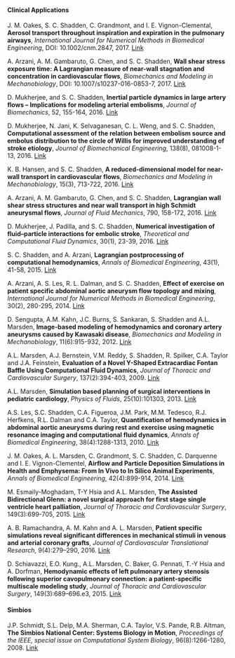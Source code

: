 #### Clinical Applications

J. M. Oakes, S. C. Shadden, C. Grandmont, and I. E. Vignon-Clemental, **Aerosol transport throughout inspiration and expiration in the pulmonary airways**, _International Journal for Numerical Methods in Biomedical Engineering_, DOI: 10.1002/cnm.2847, 2017. [Link](              http://onlinelibrary.wiley.com/doi/10.1002/cnm.2847/full)

A. Arzani, A. M. Gambaruto, G. Chen, and S. C. Shadden, **Wall shear stress exposure time: A Lagrangian measure of near-wall stagnation and concentration in cardiovascular flows**, _Biomechanics and Modeling in Mechanobiology_, DOI: 10.1007/s10237-016-0853-7, 2017. [Link](https://link.springer.com/article/10.1007/s10237-016-0853-7)

D. Mukherjee, and S. C. Shadden, **Inertial particle dynamics in large artery flows – Implications for modeling arterial embolisms**, _Journal of Biomechanics_, 52, 155-164, 2016. [Link](http://www.sciencedirect.com/science/article/pii/S0021929016313215)

D. Mukherjee, N. Jani, K. Selvaganesan, C. L. Weng, and S. C. Shadden, **Computational assessment of the relation between embolism source and embolus distribution to the circle of Willis for improved understanding of stroke etiology**, _Journal of Biomechanical Engineering_, 138(8), 081008-1-13, 2016. [Link](http://biomechanical.asmedigitalcollection.asme.org/article.aspx?articleID=2531719)

K. B. Hansen, and S. C. Shadden, **A reduced-dimensional model for near-wall transport in cardiovascular flows**, _Biomechanics and Modeling in Mechanobiology_, 15(3), 713-722, 2016. [Link](https://link.springer.com/article/10.1007/s10237-015-0719-4)

A. Arzani, A. M. Gambaruto, G. Chen, and S. C. Shadden, **Lagrangian wall shear stress structures and near wall transport in high Schmidt aneurysmal flows**, _Journal of Fluid Mechanics_, 790, 158-172, 2016. [Link](https://www.cambridge.org/core/journals/journal-of-fluid-mechanics/article/lagrangian-wall-shear-stress-structures-and-nearwall-transport-in-highschmidtnumber-aneurysmal-flows/0826EE0545D5E1FC47A3BBB5637E0C0B)

D. Mukherjee, J. Padilla, and S. C. Shadden, **Numerical investigation of fluid–particle interactions for embolic stroke**, _Theoretical and Computational Fluid Dynamics_, 30(1), 23-39, 2016. [Link](https://link.springer.com/article/10.1007/s00162-015-0359-4)

S. C. Shadden, and A. Arzani, **Lagrangian postprocessing of computational hemodynamics**, _Annals of Biomedical Engineering_, 43(1), 41-58, 2015. [Link](https://link.springer.com/article/10.1007%2Fs10439-014-1070-0)

A. Arzani, A. S. Les, R. L. Dalman, and S. C. Shadden, **Effect of exercise on patient specific abdominal aortic aneurysm flow topology and mixing**, _International Journal for Numerical Methods in Biomedical Engineering_, 30(2), 280-295, 2014. [Link](http://onlinelibrary.wiley.com/doi/10.1002/cnm.2601/abstract)

D. Sengupta, A.M. Kahn, J.C. Burns, S. Sankaran, S. Shadden and A.L. Marsden, **Image-based modeling of hemodynamics and coronary artery aneurysms caused by Kawasaki disease**, _Biomechanics and Modeling in Mechanobiology_, 11(6):915-932, 2012. [Link](http://link.springer.com/article/10.1007/s10237-011-0361-8#page-1)

A.L. Marsden, A.J. Bernstein, V.M. Reddy, S. Shadden, R. Spilker, C.A. Taylor and J.A. Feinstein, **Evaluation of a Novel Y-Shaped Extracardiac Fontan Baffle Using Computational Fluid Dynamics**, _Journal of Thoracic and Cardiovascular Surgery_, 137(2):394-403, 2009. [Link](http://www.sciencedirect.com/science/article/pii/S0022522308016681)

A.L. Marsden, **Simulation based planning of surgical interventions in pediatric cardiology**, _Physics of Fluids_, 25(10):101303, 2013. [Link](http://scitation.aip.org/content/aip/journal/pof2/25/10/10.1063/1.4825031)

A.S. Les, S.C. Shadden, C.A. Figueroa, J.M. Park, M.M. Tedesco, R.J. Herfkens, R.L. Dalman and C.A. Taylor, **Quantification of hemodynamics in abdominal aortic aneurysms during rest and exercise using magnetic resonance imaging and computational fluid dynamics**, _Annals of Biomedical Engineering_, 38(4):1288-1313, 2010. [Link](http://link.springer.com/article/10.1007/s10439-010-9949-x#page-1)

J. M. Oakes, A. L. Marsden, C. Grandmont, S. C. Shadden, C. Darquenne and I. E. Vignon-Clementel, **Airflow and Particle Deposition Simulations in Health and Emphysema: From In Vivo to In Silico Animal Experiments**, _Annals of Biomedical Engineering_, 42(4):899-914, 2014. [Link](http://link.springer.com/article/10.1007/s10439-013-0954-8#page-1)

M. Esmaily-Moghadam, T-Y Hsia and A.L. Marsden, **The Assisted Bidirectional Glenn: a novel surgical approach for first stage single ventricle heart palliation**, _Journal of Thoracic and Cardiovascular Surgery_, 149(3):699-705, 2015. [Link](http://www.sciencedirect.com/science/article/pii/S0022522314015402)

A. B. Ramachandra, A. M. Kahn and A. L. Marsden, **Patient specific simulations reveal significant differences in mechanical stimuli in venous and arterial coronary grafts**, _Journal of Cardiovascular Translational Research_, 9(4):279–290, 2016. [Link](https://link.springer.com/article/10.1007%2Fs12265-016-9706-0)

D. Schiavazzi, E.O. Kung., A.L. Marsden, C. Baker, G. Pennati, T.-Y Hsia and A. Dorfman, **Hemodynamic effects of left pulmonary artery stenosis following superior cavopulmonary connection: a patient-specific multiscale modeling study**, _Journal of Thoracic and Cardiovascular Surgery_, 149(3):689–696.e3, 2015. [Link](http://www.sciencedirect.com/science/article/pii/S0022522314021849)

#### Simbios

J.P. Schmidt, S.L. Delp, M.A. Sherman, C.A. Taylor, V.S. Pande, R.B. Altman, **The Simbios National Center: Systems Biology in Motion**, _Proceedings of the IEEE, special issue on Computational System Biology_, 96(8):1266-1280, 2008. [Link](http://www.ncbi.nlm.nih.gov/pmc/articles/PMC2811325/)
